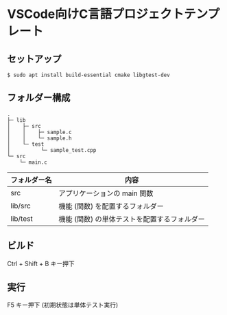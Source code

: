 # VSCode向けC言語プロジェクトテンプレート

## セットアップ

```
$ sudo apt install build-essential cmake libgtest-dev
```

## フォルダー構成

```
.
├─ lib  
│    ├─ src  
│    │    ├─ sample.c  
│    │    └─ sample.h  
│    └─ test  
│          └─ sample_test.cpp  
└─ src  
    └─ main.c  
```

| フォルダー名 | 内容                                         |
| ------------ | -------------------------------------------- |
| src          | アプリケーションの main 関数                 |
| lib/src      | 機能 (関数) を配置するフォルダー             |
| lib/test     | 機能 (関数) の単体テストを配置するフォルダー |

## ビルド

Ctrl + Shift + B キー押下

## 実行

F5 キー押下 (初期状態は単体テスト実行)
